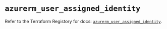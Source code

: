 # `azurerm_user_assigned_identity`

Refer to the Terraform Registory for docs: [`azurerm_user_assigned_identity`](https://registry.terraform.io/providers/hashicorp/azurerm/3.0.2/docs/resources/user_assigned_identity).
